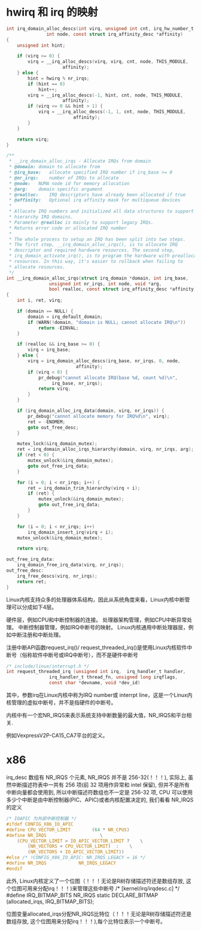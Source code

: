 # hwirq 和 irq 的映射
```c
int irq_domain_alloc_descs(int virq, unsigned int cnt, irq_hw_number_t hwirq,
			   int node, const struct irq_affinity_desc *affinity)
{
	unsigned int hint;

	if (virq >= 0) {
		virq = __irq_alloc_descs(virq, virq, cnt, node, THIS_MODULE,
					 affinity);
	} else {
		hint = hwirq % nr_irqs;
		if (hint == 0)
			hint++;
		virq = __irq_alloc_descs(-1, hint, cnt, node, THIS_MODULE,
					 affinity);
		if (virq <= 0 && hint > 1) {
			virq = __irq_alloc_descs(-1, 1, cnt, node, THIS_MODULE,
						 affinity);
		}
	}

	return virq;
}

/**
 * __irq_domain_alloc_irqs - Allocate IRQs from domain
 * @domain:	domain to allocate from
 * @irq_base:	allocate specified IRQ number if irq_base >= 0
 * @nr_irqs:	number of IRQs to allocate
 * @node:	NUMA node id for memory allocation
 * @arg:	domain specific argument
 * @realloc:	IRQ descriptors have already been allocated if true
 * @affinity:	Optional irq affinity mask for multiqueue devices
 *
 * Allocate IRQ numbers and initialized all data structures to support
 * hierarchy IRQ domains.
 * Parameter @realloc is mainly to support legacy IRQs.
 * Returns error code or allocated IRQ number
 *
 * The whole process to setup an IRQ has been split into two steps.
 * The first step, __irq_domain_alloc_irqs(), is to allocate IRQ
 * descriptor and required hardware resources. The second step,
 * irq_domain_activate_irq(), is to program the hardware with preallocated
 * resources. In this way, it's easier to rollback when failing to
 * allocate resources.
 */
int __irq_domain_alloc_irqs(struct irq_domain *domain, int irq_base,
			    unsigned int nr_irqs, int node, void *arg,
			    bool realloc, const struct irq_affinity_desc *affinity)
{
	int i, ret, virq;

	if (domain == NULL) {
		domain = irq_default_domain;
		if (WARN(!domain, "domain is NULL; cannot allocate IRQ\n"))
			return -EINVAL;
	}

	if (realloc && irq_base >= 0) {
		virq = irq_base;
	} else {
		virq = irq_domain_alloc_descs(irq_base, nr_irqs, 0, node,
					      affinity);
		if (virq < 0) {
			pr_debug("cannot allocate IRQ(base %d, count %d)\n",
				 irq_base, nr_irqs);
			return virq;
		}
	}

	if (irq_domain_alloc_irq_data(domain, virq, nr_irqs)) {
		pr_debug("cannot allocate memory for IRQ%d\n", virq);
		ret = -ENOMEM;
		goto out_free_desc;
	}

	mutex_lock(&irq_domain_mutex);
	ret = irq_domain_alloc_irqs_hierarchy(domain, virq, nr_irqs, arg);
	if (ret < 0) {
		mutex_unlock(&irq_domain_mutex);
		goto out_free_irq_data;
	}

	for (i = 0; i < nr_irqs; i++) {
		ret = irq_domain_trim_hierarchy(virq + i);
		if (ret) {
			mutex_unlock(&irq_domain_mutex);
			goto out_free_irq_data;
		}
	}

	for (i = 0; i < nr_irqs; i++)
		irq_domain_insert_irq(virq + i);
	mutex_unlock(&irq_domain_mutex);

	return virq;

out_free_irq_data:
	irq_domain_free_irq_data(virq, nr_irqs);
out_free_desc:
	irq_free_descs(virq, nr_irqs);
	return ret;
}

```

Linux内核支持众多的处理器体系结构，因此从系统角度来看，Linux内核中断管理可以分成如下4层。

硬件层，例如CPU和中断控制器的连接。
处理器架构管理，例如CPU中断异常处理。
中断控制器管理，例如IRQ中断号的映射。
Linux内核通用中断处理器层，例如中断注册和中断处理。

注册中断API函数request_irq()/ request_threaded_irq()是使用Linux内核软件中断号（俗称软件中断号或IRQ中断号），而不是硬件中断号
```c
/* include/linux/interrupt.h */
int request_threaded_irq (unsigned int irq,  irq_handler_t handler,
                irq_handler_t thread_fn, unsigned long irqflags,
                const char *devname, void *dev_id)
```

其中，参数irq在Linux内核中称为IRQ number或 interrpt line，这是一个Linux内核管理的虚拟中断号，并不是指硬件的中断号。

内核中有一个宏NR_IRQS来表示系统支持中断数量的最大值，NR_IRQS和平台相关.

例如VexpressV2P-CA15_CA7平台的定义。

# x86
irq_desc 数组有 NR_IRQS 个元素, NR_IRQS 并不是 256-32(！！！), 实际上, 虽然中断描述符表中一共有 256 项(前 32 项用作异常和 intel 保留), 但并不是所有中断向量都会使用到, 所以中断描述符数组也不一定是 256-32 项, CPU 可以使用多少个中断是由中断控制器(PIC、APIC)或者内核配置决定的, 我们看看 NR_IRQS 的定义
```c
/* IOAPIC 为外部中断控制器 */
#ifdef CONFIG_X86_IO_APIC
#define CPU_VECTOR_LIMIT        (64 * NR_CPUS)
#define NR_IRQS                    \
    (CPU_VECTOR_LIMIT > IO_APIC_VECTOR_LIMIT ?    \
        (NR_VECTORS + CPU_VECTOR_LIMIT)  :    \
        (NR_VECTORS + IO_APIC_VECTOR_LIMIT))
#else /* !CONFIG_X86_IO_APIC: NR_IRQS_LEGACY = 16 */
#define NR_IRQS            NR_IRQS_LEGACY
#endif
```

此外, Linux内核定义了一个位图（！！！无论是R树存储描述符还是数组存放, 这个位图可用来分配irq！！！)来管理这些中断号
/* [kernel/irq/irqdesc.c] */
#define IRQ_BITMAP_BITS  NR_IRQS
static DECLARE_BITMAP (allocated_irqs, IRQ_BITMAP_BITS);

位图变量allocated_irqs分配NR_IRQS比特位（！！！无论是R树存储描述符还是数组存放, 这个位图用来分配irq！！！),每个比特位表示一个中断号。
